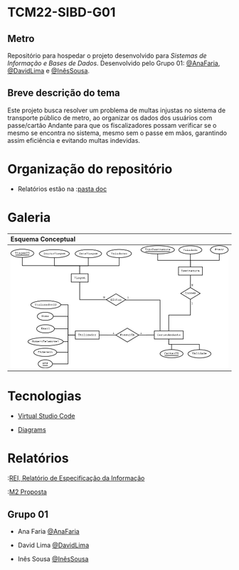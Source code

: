 # TCM22-SIBD-G01
## Metro

Repositório para hospedar o projeto desenvolvido para *Sistemas de Informação e Bases de Dados*. Desenvolvido pelo Grupo 01: [@AnaFaria](https://github.com/FariaAna), [@DavidLima](https://github.com/D-S-Lima) e [@InêsSousa](https://github.com/a041326).

## Breve descrição do tema

Este projeto busca resolver um problema de multas injustas no sistema de transporte público de metro, ao organizar os dados dos usuários com passe/cartão Andante para que os fiscalizadores possam verificar se o mesmo se encontra no sistema, mesmo sem o passe em mãos, garantindo assim eficiência e evitando multas indevidas.

# Organização do repositório

- Relatórios estão na :[pasta doc](/doc/)

# Galeria

| Esquema Conceptual|
| :----------------|
|![Esquema Conceptual](/doc/REI/imagens/Esquema_Conceptual.png)|

# Tecnologias

- [Virtual Studio Code](https://code.visualstudio.com)

- [Diagrams](https://www.diagrams.net)

# Relatórios

:[REI, Relatório de Especificação da Informação](/doc/REI/rei00.md)

:[M2 Proposta](/doc/TCM22-SIBD01-M2Proposta.md)

## Grupo 01

- Ana Faria [@AnaFaria](https://github.com/FariaAna)


- David Lima [@DavidLima](https://github.com/D-S-Lima)

- Inês Sousa [@InêsSousa](https://github.com/a041326)
